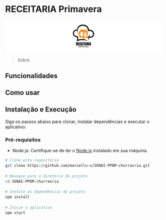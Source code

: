 # RECEITARIA Primavera

![Churrasco](https://raw.githubusercontent.com/marcellu-s/SENAI-PPDM-receitaria/main/src/assets/images/Thumb.jpg?token=GHSAT0AAAAAACJNIZVCH4TMMA3CSBLNJYH4ZJZWGUA)

> Sobre

## Funcionalidades



## Como usar



## Instalação e Execução
Siga os passos abaixo para clonar, instalar dependências e executar o aplicativo:

### Pré-requisitos
- Node.js: Certifique-se de ter o [Node.js](https://nodejs.org/) instalado em sua máquina.

```bash
# Clone este repositório
git clone https://github.com/marcellu-s/SENAI-PPDM-churrasria.git

# Navegue para o diretório do projeto
cd SENAI-PPDM-churrasria

# Instale as dependências do projeto
npm install

# Inicie o aplicativo
npm start
